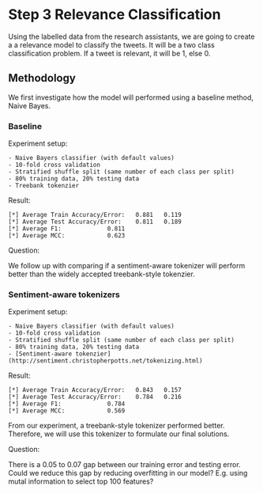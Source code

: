 # Step 3 Relevance Classification
Using the labelled data from the research assistants, we are going to create a a relevance model to classify the tweets.
It will be a two class classification problem.
If a tweet is relevant, it will be 1, else 0.

## Methodology

We first investigate how the model will performed using a baseline method, Naive Bayes.

### Baseline

Experiment setup:

    - Naive Bayers classifier (with default values)
    - 10-fold cross validation
    - Stratified shuffle split (same number of each class per split)
    - 80% training data, 20% testing data
    - Treebank tokenzier

Result:

```
[*] Average Train Accuracy/Error: 	0.881	0.119
[*] Average Test Accuracy/Error: 	0.811	0.189
[*] Average F1: 			0.811
[*] Average MCC: 			0.623
```

Question:

We follow up with comparing if a sentiment-aware tokenizer will perform better than the widely accepted treebank-style tokenzier.

### Sentiment-aware tokenizers

Experiment setup:

    - Naive Bayers classifier (with default values)
    - 10-fold cross validation
    - Stratified shuffle split (same number of each class per split)
    - 80% training data, 20% testing data
    - [Sentiment-aware tokenzier](http://sentiment.christopherpotts.net/tokenizing.html)

Result:

```
[*] Average Train Accuracy/Error: 	0.843	0.157
[*] Average Test Accuracy/Error: 	0.784	0.216
[*] Average F1: 			0.784
[*] Average MCC: 			0.569
```

From our experiment, a treebank-style tokenizer performed better.
Therefore, we will use this tokenizer to formulate our final solutions.

Question:

There is a 0.05 to 0.07 gap between our training error and testing error. Could we reduce this gap by reducing overfitting in our model?
E.g. using mutal information to select top 100 features?
